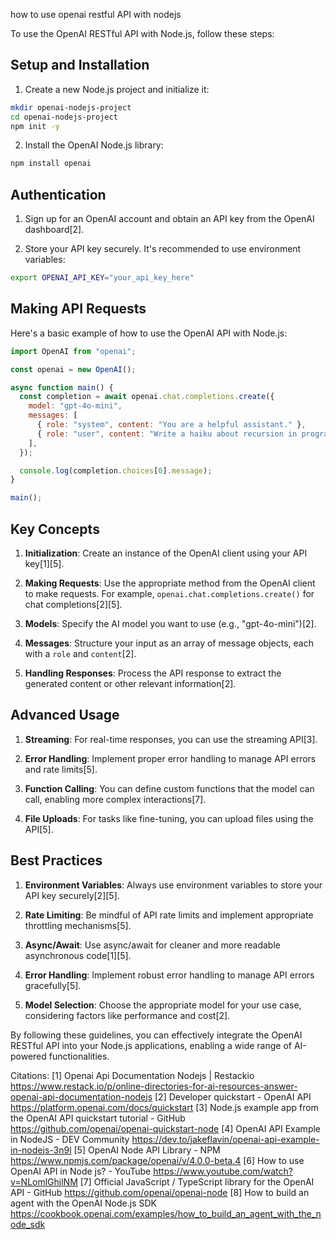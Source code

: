 how to use openai restful API with nodejs

To use the OpenAI RESTful API with Node.js, follow these steps:

## Setup and Installation

1. Create a new Node.js project and initialize it:

```bash
mkdir openai-nodejs-project
cd openai-nodejs-project
npm init -y
```

2. Install the OpenAI Node.js library:

```bash
npm install openai
```

## Authentication

1. Sign up for an OpenAI account and obtain an API key from the OpenAI dashboard[2].

2. Store your API key securely. It's recommended to use environment variables:

```bash
export OPENAI_API_KEY="your_api_key_here"
```

## Making API Requests

Here's a basic example of how to use the OpenAI API with Node.js:

```javascript
import OpenAI from "openai";

const openai = new OpenAI();

async function main() {
  const completion = await openai.chat.completions.create({
    model: "gpt-4o-mini",
    messages: [
      { role: "system", content: "You are a helpful assistant." },
      { role: "user", content: "Write a haiku about recursion in programming." }
    ],
  });

  console.log(completion.choices[0].message);
}

main();
```

## Key Concepts

1. **Initialization**: Create an instance of the OpenAI client using your API key[1][5].

2. **Making Requests**: Use the appropriate method from the OpenAI client to make requests. For example, `openai.chat.completions.create()` for chat completions[2][5].

3. **Models**: Specify the AI model you want to use (e.g., "gpt-4o-mini")[2].

4. **Messages**: Structure your input as an array of message objects, each with a `role` and `content`[2].

5. **Handling Responses**: Process the API response to extract the generated content or other relevant information[2].

## Advanced Usage

1. **Streaming**: For real-time responses, you can use the streaming API[3].

2. **Error Handling**: Implement proper error handling to manage API errors and rate limits[5].

3. **Function Calling**: You can define custom functions that the model can call, enabling more complex interactions[7].

4. **File Uploads**: For tasks like fine-tuning, you can upload files using the API[5].

## Best Practices

1. **Environment Variables**: Always use environment variables to store your API key securely[2][5].

2. **Rate Limiting**: Be mindful of API rate limits and implement appropriate throttling mechanisms[5].

3. **Async/Await**: Use async/await for cleaner and more readable asynchronous code[1][5].

4. **Error Handling**: Implement robust error handling to manage API errors gracefully[5].

5. **Model Selection**: Choose the appropriate model for your use case, considering factors like performance and cost[2].

By following these guidelines, you can effectively integrate the OpenAI RESTful API into your Node.js applications, enabling a wide range of AI-powered functionalities.

Citations:
[1] Openai Api Documentation Nodejs | Restackio https://www.restack.io/p/online-directories-for-ai-resources-answer-openai-api-documentation-nodejs
[2] Developer quickstart - OpenAI API https://platform.openai.com/docs/quickstart
[3] Node.js example app from the OpenAI API quickstart tutorial - GitHub https://github.com/openai/openai-quickstart-node
[4] OpenAI API Example in NodeJS - DEV Community https://dev.to/jakeflavin/openai-api-example-in-nodejs-3n9l
[5] OpenAI Node API Library - NPM https://www.npmjs.com/package/openai/v/4.0.0-beta.4
[6] How to use OpenAI API in Node js? - YouTube https://www.youtube.com/watch?v=NLomlGhjlNM
[7] Official JavaScript / TypeScript library for the OpenAI API - GitHub https://github.com/openai/openai-node
[8] How to build an agent with the OpenAI Node.js SDK https://cookbook.openai.com/examples/how_to_build_an_agent_with_the_node_sdk
